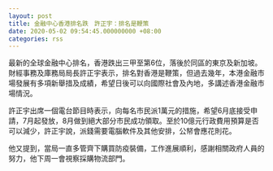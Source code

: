 ```yaml
---
layout: post
title: 金融中心香港排名跌　許正宇：排名是鞭策
date: 2020-05-02 09:54:45.000000000 +08:00
categories: rss
---
```


最新的全球金融中心排名，香港跌出三甲至第6位，落後於同區的東京及新加坡。財經事務及庫務局局長許正宇表示，排名對香港是鞭策，但過去幾年，本港金融市場發展有多項新舉措及成績，希望日後可以向國際社會及內地，多講述香港金融市場情況。

許正宇出席一個電台節目時表示，向每名市民派1萬元的措施，希望6月底接受申請，7月起發放，8月做到絕大部分市民成功領取。至於10億元行政費用預算是否可以減少，許正宇說，派錢需要電腦軟件及其他安排，公帑會應花則花。

他又提到，當局一直多管齊下購買防疫裝備，工作進展順利，感謝相關政府人員的努力，他下周一會視察採購物流部門。
